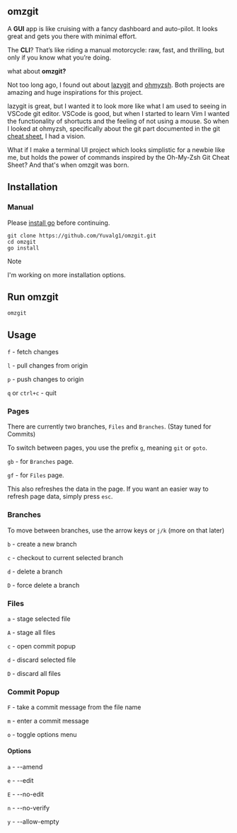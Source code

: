 ## omzgit

A __GUI__ app is like cruising with a fancy dashboard and auto-pilot. It looks great and gets you there with minimal effort.

The __CLI__? That’s like riding a manual motorcycle: raw, fast, and thrilling, but only if you know what you’re doing.

what about __omzgit?__

Not too long ago, I found out about [lazygit](https://github.com/jesseduffield/lazygit) and [ohmyzsh](https://github.com/ohmyzsh/ohmyzsh). Both projects are amazing and huge inspirations for this project. 

lazygit is great, but I wanted it to look more like what I am used to seeing in VSCode git editor. VSCode is good, but when I started to learn Vim I wanted the functionality of shortucts and the feeling of not using a mouse. So when I looked at ohmyzsh, specifically about the git part documented in the git [cheat sheet](https://kapeli.com/cheat_sheets/Oh-My-Zsh_Git.docset/Contents/Resources/Documents/index), I had a vision.

What if I make a terminal UI project which looks simplistic for a newbie like me, but holds the power of commands inspired by the Oh-My-Zsh Git Cheat Sheet? And that's when omzgit was born.

## Installation

### Manual

Please [install go](https://go.dev/doc/install) before continuing.
```
git clone https://github.com/Yuvalg1/omzgit.git
cd omzgit
go install
```

> [!NOTE]
> I'm working on more installation options.

## Run omzgit

```
omzgit
```

## Usage

```f``` - fetch changes

```l``` - pull changes from origin

```p``` - push changes to origin

```q``` or ```ctrl+c``` - quit

### Pages

There are currently two branches, ```Files``` and ```Branches```. (Stay tuned for Commits)

To switch between pages, you use the prefix ```g```, meaning ```git``` or ```goto```.

```gb``` - for ```Branches``` page.

```gf``` - for ```Files``` page.

This also refreshes the data in the page. If you want an easier way to refresh page data, simply press ```esc```.

### Branches

To move between branches, use the arrow keys or ```j/k``` (more on that later)

```b``` - create a new branch

```c``` - checkout to current selected branch

```d``` - delete a branch 

```D``` - force delete a branch

### Files

```a``` - stage selected file

```A``` - stage all files

```c``` - open commit popup

```d``` - discard selected file

```D``` - discard all files

### Commit Popup

```F``` - take a commit message from the file name

```m``` - enter a commit message

```o``` - toggle options menu

#### Options

```a``` - --amend

```e``` - --edit

```E``` - --no-edit

```n``` - --no-verify

```y``` - --allow-empty
